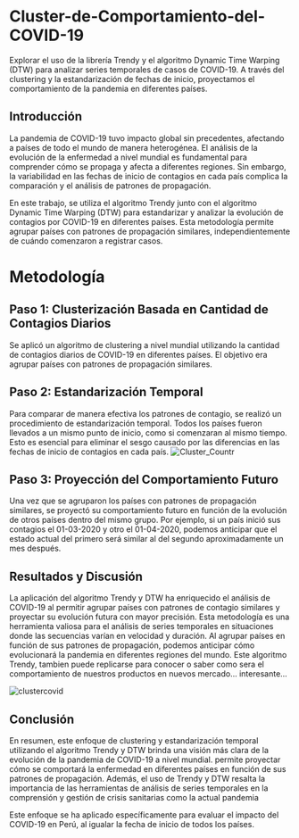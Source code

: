 # Cluster-de-Comportamiento-del-COVID-19
Explorar el uso de la librería Trendy y el algoritmo Dynamic Time Warping (DTW) para analizar series temporales de casos de COVID-19. A través del clustering y la estandarización de fechas de inicio, proyectamos el comportamiento de la pandemia en diferentes países.


## Introducción

La pandemia de COVID-19 tuvo impacto global sin precedentes, afectando a países de todo el mundo de manera heterogénea. El análisis de la evolución de la enfermedad a nivel mundial es fundamental para comprender cómo se propaga y afecta a diferentes regiones. Sin embargo, la variabilidad en las fechas de inicio de contagios en cada país complica la comparación y el análisis de patrones de propagación.

En este trabajo, se utiliza el algoritmo Trendy junto con el algoritmo Dynamic Time Warping (DTW) para estandarizar y analizar la evolución de contagios por COVID-19 en diferentes países. Esta metodología permite agrupar países con patrones de propagación similares, independientemente de cuándo comenzaron a registrar casos.

# Metodología

## Paso 1: Clusterización Basada en Cantidad de Contagios Diarios

Se aplicó un algoritmo de clustering a nivel mundial utilizando la cantidad de contagios diarios de COVID-19 en diferentes países. El objetivo era agrupar países con patrones de propagación similares.

## Paso 2: Estandarización Temporal

Para comparar de manera efectiva los patrones de contagio, se realizó un procedimiento de estandarización temporal. Todos los países fueron llevados a un mismo punto de inicio, como si comenzaran al mismo tiempo. Esto es esencial para eliminar el sesgo causado por las diferencias en las fechas de inicio de contagios en cada país.
![Cluster_Countr](https://github.com/JkaivaRevilla/Cluster-de-Comportamiento-del-COVID-19/blob/c1cc075cef760d3126256e4c3a1dfb36112a3d7d/Cluster_Country.png)

## Paso 3: Proyección del Comportamiento Futuro

Una vez que se agruparon los países con patrones de propagación similares, se proyectó su comportamiento futuro en función de la evolución de otros países dentro del mismo grupo. Por ejemplo, si un país inició sus contagios el 01-03-2020 y otro el 01-04-2020, podemos anticipar que el estado actual del primero será similar al del segundo aproximadamente un mes después.


## Resultados y Discusión

La aplicación del algoritmo Trendy y DTW ha enriquecido el análisis de COVID-19 al permitir agrupar países con patrones de contagio similares y proyectar su evolución futura con mayor precisión. Esta metodología es una herramienta valiosa para el análisis de series temporales en situaciones donde las secuencias varían en velocidad y duración. Al agrupar países en función de sus patrones de propagación, podemos anticipar cómo evolucionará la pandemia en diferentes regiones del mundo. Este algoritmo Trendy, tambien puede replicarse para conocer o saber como sera el comportamiento de nuestros productos en nuevos mercado... interesante...

![clustercovid](https://github.com/JkaivaRevilla/Cluster-de-Comportamiento-del-COVID-19/raw/3f7f538bb3bd9c255df5889434062718697baa82/CovidCluster_Proyeccion.jpg)

## Conclusión

En resumen, este enfoque de clustering y estandarización temporal utilizando el algoritmo Trendy y DTW brinda una visión más clara de la evolución de la pandemia de COVID-19 a nivel mundial. permite proyectar cómo se comportará la enfermedad en diferentes países en función de sus patrones de propagación. Además, el uso de Trendy y DTW resalta la importancia de las herramientas de análisis de series temporales en la comprensión y gestión de crisis sanitarias como la actual pandemia

Este enfoque se ha aplicado específicamente para evaluar el impacto del COVID-19 en Perú, al igualar la fecha de inicio de todos los países.



